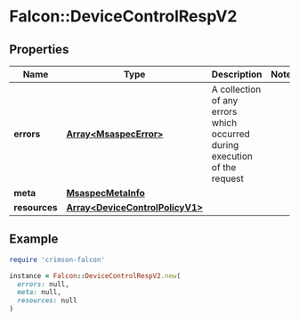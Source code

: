 # Falcon::DeviceControlRespV2

## Properties

| Name | Type | Description | Notes |
| ---- | ---- | ----------- | ----- |
| **errors** | [**Array&lt;MsaspecError&gt;**](MsaspecError.md) | A collection of any errors which occurred during execution of the request |  |
| **meta** | [**MsaspecMetaInfo**](MsaspecMetaInfo.md) |  |  |
| **resources** | [**Array&lt;DeviceControlPolicyV1&gt;**](DeviceControlPolicyV1.md) |  |  |

## Example

```ruby
require 'crimson-falcon'

instance = Falcon::DeviceControlRespV2.new(
  errors: null,
  meta: null,
  resources: null
)
```

